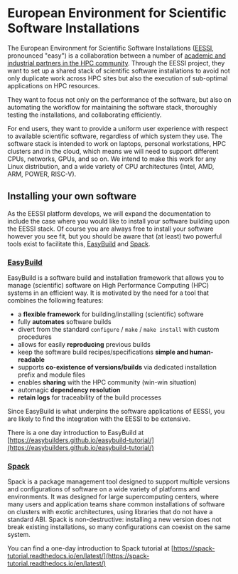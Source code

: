 # European Environment for Scientific Software Installations

The European Environment for Scientific Software Installations
([EESSI](https://www.eessi-hpc.org/), pronounced "easy") is a collaboration between a
number of
[academic and industrial partners in the HPC community](https://eessi.github.io/docs/partners/).
Through the EESSI project, they want to set up a shared stack of scientific software
installations
to avoid not only duplicate work across HPC sites but also the execution of sub-optimal
applications on HPC resources.

They want to focus not only on the performance of the software, but also on automating
the workflow
for maintaining the software stack, thoroughly testing the installations, and
collaborating efficiently.

For end users, they want to provide a uniform user experience with respect to available
scientific
software, regardless of which system they use. The software stack is intended to work on
laptops,
personal workstations, HPC clusters and in the cloud, which means we will need to
support different
CPUs, networks, GPUs, and so on. We intend to make this work for any Linux
distribution, and a
wide variety of CPU architectures (Intel, AMD, ARM, POWER, RISC-V).

## Installing your own software

As the EESSI platform develops, we will expand the documentation to include the case
where you would like to install your software building upon the EESSI stack. Of course
you are always free to install your software however you see fit, but you should be
aware that (at least) two powerful tools exist to facilitate this,
[EasyBuild](https://easybuild.readthedocs.io/en/latest/) and
[Spack](https://spack.readthedocs.io/en/latest/).

### [EasyBuild](https://easybuild.readthedocs.io/en/latest/)

EasyBuild is a software build and installation framework that allows you to manage
(scientific) software on High 
Performance Computing (HPC) systems in an efficient way. It is motivated by the need
for a tool that combines the
following features: 

* a **flexible framework** for building/installing (scientific) software
* fully **automates** software builds
* divert from the standard ``configure`` / ``make`` / ``make install`` with custom procedures
* allows for easily **reproducing** previous builds
* keep the software build recipes/specifications **simple and human-readable**
* supports **co-existence of versions/builds** via dedicated installation prefix and module files
* enables **sharing** with the HPC community (win-win situation)
* automagic **dependency resolution**
* **retain logs** for traceability of the build processes

Since EasyBuild is what underpins the software applications of EESSI, you are likely to
find the integration with the EESSI to be extensive.

There is a one day introduction to EasyBuild at
[https://easybuilders.github.io/easybuild-tutorial/](https://easybuilders.github.io/easybuild-tutorial/)

### [Spack](https://spack.readthedocs.io/en/latest/)

Spack is a package management tool designed to support multiple versions and
configurations of software on a wide variety of platforms and environments. It was
designed for large supercomputing centers, where many users and application teams share
common installations of software on clusters with exotic architectures, using libraries
that do not have a standard ABI. Spack is non-destructive: installing a new version does
not break existing installations, so many configurations can coexist on the same system.

You can find a one-day introduction to Spack tutorial at
[https://spack-tutorial.readthedocs.io/en/latest/](https://spack-tutorial.readthedocs.io/en/latest/)
